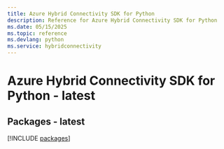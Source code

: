```yaml
---
title: Azure Hybrid Connectivity SDK for Python
description: Reference for Azure Hybrid Connectivity SDK for Python
ms.date: 05/15/2025
ms.topic: reference
ms.devlang: python
ms.service: hybridconnectivity
---
```

# Azure Hybrid Connectivity SDK for Python - latest
## Packages - latest
[!INCLUDE [packages](hybrid-connectivity-index.md)]